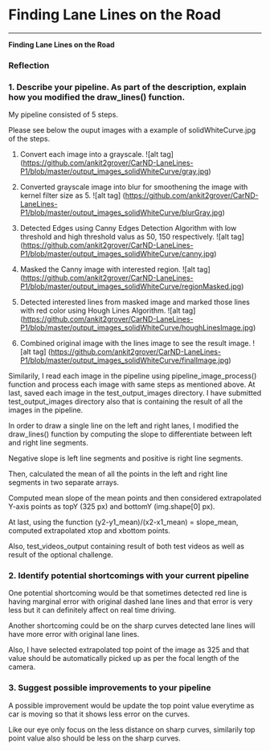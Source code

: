 # **Finding Lane Lines on the Road** 


---

**Finding Lane Lines on the Road**


### Reflection

### 1. Describe your pipeline. As part of the description, explain how you modified the draw_lines() function.

My pipeline consisted of 5 steps. 

Please see below the ouput images with a example of solidWhiteCurve.jpg of the steps.
1. Convert each image into a grayscale.
    ![alt tag] (https://github.com/ankit2grover/CarND-LaneLines-P1/blob/master/output_images_solidWhiteCurve/gray.jpg)
  
  
2. Converted grayscale image into blur for smoothening the image with kernel filter size as 5.
   ![alt tag] (https://github.com/ankit2grover/CarND-LaneLines-P1/blob/master/output_images_solidWhiteCurve/blurGray.jpg)
   
3.  Detected Edges using Canny Edges Detection Algorithm with low threshold and high threshold valus as 50, 150 respectively.
    ![alt tag] (https://github.com/ankit2grover/CarND-LaneLines-P1/blob/master/output_images_solidWhiteCurve/canny.jpg)

4.  Masked the Canny image with interested region.
    ![alt tag] (https://github.com/ankit2grover/CarND-LaneLines-P1/blob/master/output_images_solidWhiteCurve/regionMasked.jpg)
    
5. Detected interested lines from masked image and marked those lines with red color using Hough Lines Algorithm.
    ![alt tag] (https://github.com/ankit2grover/CarND-LaneLines-P1/blob/master/output_images_solidWhiteCurve/houghLinesImage.jpg)
    
6.  Combined original image with the lines image to see the result image.
    ![alt tag] (https://github.com/ankit2grover/CarND-LaneLines-P1/blob/master/output_images_solidWhiteCurve/finalImage.jpg)
    
Similarily, I read each image in the pipeline using pipeline_image_process() function and process each image with same steps as mentioned above. At last, saved each image in the test_output_images directory. I have submitted test_output_images directory also that is containing the result of all the images in the pipeline.

In order to draw a single line on the left and right lanes, I modified the draw_lines() function by computing the slope to differentiate between left and right line segments. 

Negative slope is left line segments and positive is right line segments.

Then, calculated the mean of all the points in the left and right line segments in two separate arrays.

Computed mean slope of the mean points and then considered extrapolated Y-axis points as topY (325 px) and bottomY (img.shape[0] px).

At last, using the function (y2-y1_mean)/(x2-x1_mean) = slope_mean, computed extrapolated xtop and xbottom points.

Also, test_videos_output containing result of both test videos as well as result of the optional challenge.



### 2. Identify potential shortcomings with your current pipeline


One potential shortcoming would be that sometimes detected red line is having marginal error with original dashed lane lines and that error is very less but it can definitely affect on real time driving.

Another shortcoming could be on the sharp curves detected lane lines will have more error with original lane lines.

Also, I have selected extrapolated top point of the image as 325 and that value should be automatically picked up as per the focal length of the camera.


### 3. Suggest possible improvements to your pipeline

A possible improvement would be update the top point value everytime as car is moving so that it shows less error on the curves.

Like our eye only focus on the less distance on sharp curves, similarily top point value also should be less on the sharp curves.
